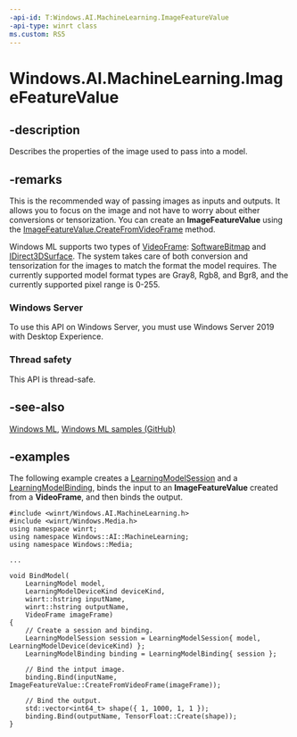 ```yaml
---
-api-id: T:Windows.AI.MachineLearning.ImageFeatureValue
-api-type: winrt class
ms.custom: RS5
---
```


<!-- Class syntax.
public class ImageFeatureValue : ILearningModelFeatureValue
-->

# Windows.AI.MachineLearning.ImageFeatureValue

## -description
Describes the properties of the image used to pass into a model.

## -remarks
This is the recommended way of passing images as inputs and outputs. It allows you to focus on the image and not have to worry about either conversions or tensorization. You can create an **ImageFeatureValue** using the [ImageFeatureValue.CreateFromVideoFrame](imagefeaturevalue_createfromvideoframe_748588531.md) method.

Windows ML supports two types of [VideoFrame](../windows.media/videoframe.md): [SoftwareBitmap](../windows.graphics.imaging/softwarebitmap.md) and [IDirect3DSurface](../windows.graphics.directx.direct3d11/idirect3dsurface.md). The system takes care of both conversion and tensorization for the images to match the format the model requires. The currently supported model format types are Gray8, Rgb8, and Bgr8, and the currently supported pixel range is 0-255.

### Windows Server
To use this API on Windows Server, you must use Windows Server 2019 with Desktop Experience.

### Thread safety
This API is thread-safe.

## -see-also
[Windows ML](https://docs.microsoft.com/windows/ai/), [Windows ML samples (GitHub)](https://github.com/Microsoft/Windows-Machine-Learning/tree/master)

## -examples
The following example creates a [LearningModelSession](learningmodelsession.md) and a [LearningModelBinding](learningmodelbinding.md), binds the input to an **ImageFeatureValue** created from a **VideoFrame**, and then binds the output.

```cppwinrt
#include <winrt/Windows.AI.MachineLearning.h>
#include <winrt/Windows.Media.h>
using namespace winrt;
using namespace Windows::AI::MachineLearning;
using namespace Windows::Media;

...

void BindModel(
    LearningModel model,
    LearningModelDeviceKind deviceKind,
    winrt::hstring inputName,
    winrt::hstring outputName,
    VideoFrame imageFrame)
{
    // Create a session and binding.
    LearningModelSession session = LearningModelSession{ model, LearningModelDevice(deviceKind) };
    LearningModelBinding binding = LearningModelBinding{ session };

    // Bind the intput image.
    binding.Bind(inputName, ImageFeatureValue::CreateFromVideoFrame(imageFrame));

    // Bind the output.
    std::vector<int64_t> shape({ 1, 1000, 1, 1 });
    binding.Bind(outputName, TensorFloat::Create(shape));
}
```